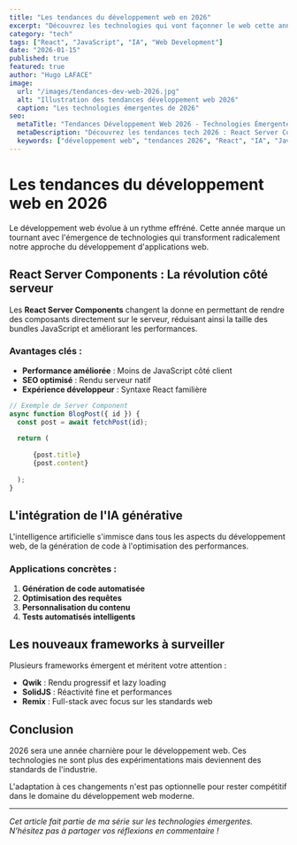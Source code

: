 ```yaml
---
title: "Les tendances du développement web en 2026"
excerpt: "Découvrez les technologies qui vont façonner le web cette année : React Server Components, l'essor de l'IA générative et les nouveaux frameworks qui révolutionnent notre façon de développer."
category: "tech"
tags: ["React", "JavaScript", "IA", "Web Development"]
date: "2026-01-15"
published: true
featured: true
author: "Hugo LAFACE"
image:
  url: "/images/tendances-dev-web-2026.jpg"
  alt: "Illustration des tendances développement web 2026"
  caption: "Les technologies émergentes de 2026"
seo:
  metaTitle: "Tendances Développement Web 2026 - Technologies Émergentes"
  metaDescription: "Découvrez les tendances tech 2026 : React Server Components, IA générative, nouveaux frameworks. Guide complet des technologies web émergentes."
  keywords: ["développement web", "tendances 2026", "React", "IA", "JavaScript"]
---
```


# Les tendances du développement web en 2026

Le développement web évolue à un rythme effréné. Cette année marque un tournant avec l'émergence de technologies qui transforment radicalement notre approche du développement d'applications web.

## React Server Components : La révolution côté serveur

Les **React Server Components** changent la donne en permettant de rendre des composants directement sur le serveur, réduisant ainsi la taille des bundles JavaScript et améliorant les performances.

### Avantages clés :

- **Performance améliorée** : Moins de JavaScript côté client
- **SEO optimisé** : Rendu serveur natif
- **Expérience développeur** : Syntaxe React familière

```javascript
// Exemple de Server Component
async function BlogPost({ id }) {
  const post = await fetchPost(id);
  
  return (
    
      {post.title}
      {post.content}
    
  );
}
```

## L'intégration de l'IA générative

L'intelligence artificielle s'immisce dans tous les aspects du développement web, de la génération de code à l'optimisation des performances.

### Applications concrètes :

1. **Génération de code automatisée**
2. **Optimisation des requêtes**
3. **Personnalisation du contenu**
4. **Tests automatisés intelligents**

## Les nouveaux frameworks à surveiller

Plusieurs frameworks émergent et méritent votre attention :

- **Qwik** : Rendu progressif et lazy loading
- **SolidJS** : Réactivité fine et performances
- **Remix** : Full-stack avec focus sur les standards web

## Conclusion

2026 sera une année charnière pour le développement web. Ces technologies ne sont plus des expérimentations mais deviennent des standards de l'industrie.

L'adaptation à ces changements n'est pas optionnelle pour rester compétitif dans le domaine du développement web moderne.

---

*Cet article fait partie de ma série sur les technologies émergentes. N'hésitez pas à partager vos réflexions en commentaire !*